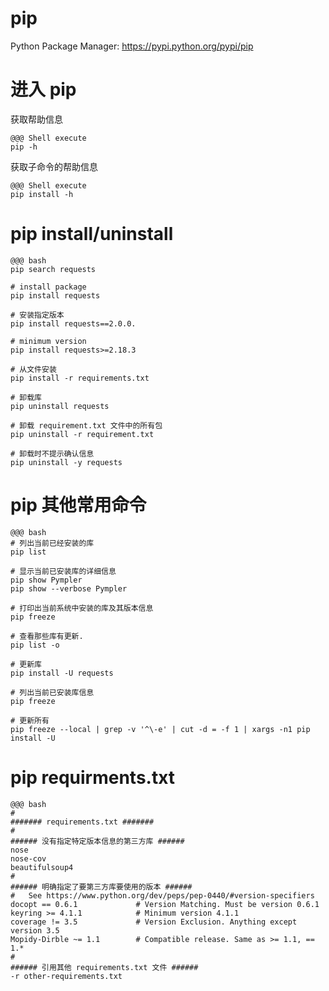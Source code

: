 <!SLIDE center subsection>

# pip

Python Package Manager: https://pypi.python.org/pypi/pip

<!SLIDE incremental transition=turnUp>

# 进入 pip

获取帮助信息

    @@@ Shell execute
    pip -h

获取子命令的帮助信息

    @@@ Shell execute
    pip install -h

<!SLIDE incremental transition=turnUp>

# pip install/uninstall

    @@@ bash
    pip search requests

    # install package
    pip install requests

    # 安装指定版本
    pip install requests==2.0.0.

    # minimum version
    pip install requests>=2.18.3

    # 从文件安装
    pip install -r requirements.txt

    # 卸载库
    pip uninstall requests

    # 卸载 requirement.txt 文件中的所有包
    pip uninstall -r requirement.txt
    
    # 卸载时不提示确认信息
    pip uninstall -y requests

<!SLIDE incremental transition=turnUp>

# pip 其他常用命令

    @@@ bash
    # 列出当前已经安装的库
    pip list

    # 显示当前已安装库的详细信息
    pip show Pympler
    pip show --verbose Pympler

    # 打印出当前系统中安装的库及其版本信息
    pip freeze

    # 查看那些库有更新.
    pip list -o

    # 更新库
    pip install -U requests

    # 列出当前已安装库信息
    pip freeze

    # 更新所有
    pip freeze --local | grep -v '^\-e' | cut -d = -f 1 | xargs -n1 pip install -U 

<!SLIDE incremental transition=turnUp>

# pip requirments.txt

    @@@ bash
    #
    ####### requirements.txt #######
    #
    ###### 没有指定特定版本信息的第三方库 ######
    nose
    nose-cov
    beautifulsoup4
    #
    ###### 明确指定了要第三方库要使用的版本 ######
    #   See https://www.python.org/dev/peps/pep-0440/#version-specifiers
    docopt == 0.6.1             # Version Matching. Must be version 0.6.1
    keyring >= 4.1.1            # Minimum version 4.1.1
    coverage != 3.5             # Version Exclusion. Anything except version 3.5
    Mopidy-Dirble ~= 1.1        # Compatible release. Same as >= 1.1, == 1.*
    #
    ###### 引用其他 requirements.txt 文件 ######
    -r other-requirements.txt